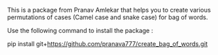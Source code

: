 This is a package from Pranav Amlekar that helps you to create various permutations of cases (Camel case and snake case) for bag of words.

Use the following command to install the package :

pip install git+https://github.com/pranava777/create_bag_of_words.git